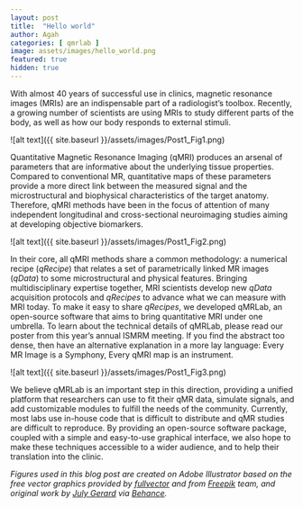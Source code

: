 ```yaml
---
layout: post
title:  "Hello world"
author: Agah
categories: [ qmrlab ]
image: assets/images/hello_world.png
featured: true
hidden: true
---
```

With almost 40 years of successful use in clinics, magnetic resonance images (MRIs) are an indispensable part of a radiologist’s toolbox. Recently, a growing number of scientists are using MRIs to study different parts of the body, as well as how our body responds to external stimuli.

![alt text]({{ site.baseurl }}/assets/images/Post1_Fig1.png)

Quantitative Magnetic Resonance Imaging (qMRI) produces an arsenal of parameters that are informative about the underlying tissue properties. Compared to conventional MR, quantitative maps of these parameters provide a more direct link between the measured signal and the microstructural and biophysical characteristics of the target anatomy. Therefore, qMRI methods have been in the focus of attention of many independent longitudinal and cross-sectional neuroimaging studies aiming at developing objective biomarkers.

![alt text]({{ site.baseurl }}/assets/images/Post1_Fig2.png)

In their core, all qMRI methods share a common methodology: a numerical recipe (_qRecipe_) that relates a set of parametrically linked MR images (_qData_) to some microstructural and physical features. Bringing multidisciplinary expertise together, MRI scientists develop new _qData_ acquisition protocols and _qRecipes_ to advance what we can measure with MRI today.
To make it easy to share _qRecipes_, we developed qMRLab, an open-source software that aims to bring quantitative MRI under one umbrella. To learn about the technical details of qMRLab, please read our poster from this year’s annual ISMRM meeting. If you find the abstract too dense, then have an alternative explanation in a more lay language: Every MR Image is a Symphony, Every qMRI map is an instrument.

![alt text]({{ site.baseurl }}/assets/images/Post1_Fig3.png)

We believe qMRLab is an important step in this direction, providing a unified platform that researchers can use to fit their qMR data, simulate signals, and add customizable modules to fulfill the needs of the community. Currently, most labs use in-house code that is difficult to distribute and qMR studies are difficult to reproduce. By providing an open-source software package, coupled with a simple and easy-to-use graphical interface, we also hope to make these techniques accessible to a wider audience, and to help their translation into the clinic.

_Figures used in this blog post are created on Adobe Illustrator based on the free vector graphics provided by [fullvector](https://www.freepik.com/fullvector) and from [Freepik](https://www.freepik.com) team, and original work by [July Gerard](https://www.behance.net/gerardjuly) via [Behance](https://www.behance.net)._
